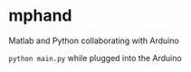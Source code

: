 # mphand
Matlab and Python collaborating with Arduino

`python main.py` while plugged into the Arduino

